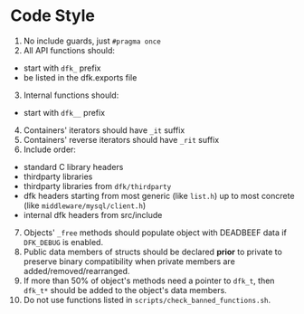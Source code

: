 # Code Style
1. No include guards, just `#pragma once`
2. All API functions should:
  - start with `dfk_` prefix
  - be listed in the dfk.exports file
3. Internal functions should:
  - start with `dfk__` prefix
4. Containers' iterators should have `_it` suffix
5. Containers' reverse iterators should have `_rit` suffix
6. Include order:
  - standard C library headers
  - thirdparty libraries
  - thirdparty libraries from `dfk/thirdparty`
  - dfk headers starting from most generic (like `list.h`) up to most concrete
    (like `middleware/mysql/client.h`)
  - internal dfk headers from src/include
7. Objects' `_free` methods should populate object with DEADBEEF data if
  `DFK_DEBUG` is enabled.
8. Public data members of structs should be declared **prior** to private to
  preserve binary compatibility when private members are
  added/removed/rearranged.
9. If more than 50% of object's methods need a pointer to `dfk_t`, then `dfk_t*`
  should be added to the object's data members.
10. Do not use functions listed in `scripts/check_banned_functions.sh`.
